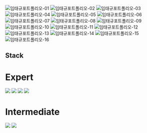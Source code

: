 ![임태규포트폴리오-01](https://user-images.githubusercontent.com/78799904/188541562-a3c587da-a0e7-47a6-a7a7-8fe5523332c3.png)
![임태규포트폴리오-02](https://user-images.githubusercontent.com/78799904/188536396-2b189ffb-c3cd-4c95-a08c-76ea72599edc.png)
![임태규포트폴리오-03](https://user-images.githubusercontent.com/78799904/188536398-b44a4c89-d1cb-4c8f-8a5d-02b416028b08.png)
![임태규포트폴리오-04](https://user-images.githubusercontent.com/78799904/188536400-efeba68e-b9a1-4efc-84f8-f3e664ae4533.png)
![임태규포트폴리오-05](https://user-images.githubusercontent.com/78799904/188536403-73d7d444-e962-4b67-a19a-711befedb0b0.png)
![임태규포트폴리오-06](https://user-images.githubusercontent.com/78799904/188536405-74fd0243-3af5-4e36-8818-acb17bedb368.png)
![임태규포트폴리오-07](https://user-images.githubusercontent.com/78799904/188536406-12a1ba8a-a3a1-4197-a589-176895e19635.png)
![임태규포트폴리오-08](https://user-images.githubusercontent.com/78799904/188536409-de37e015-6d53-4693-a5a8-b9d59b942ca5.png)
![임태규포트폴리오-09](https://user-images.githubusercontent.com/78799904/188536414-61d578ac-4cb7-4f3a-b446-bb6e0dd9145f.png)
![임태규포트폴리오-10](https://user-images.githubusercontent.com/78799904/188536415-9747f27b-6e4f-4f41-a027-9d62b9f07278.png)
![임태규포트폴리오-11](https://user-images.githubusercontent.com/78799904/188536417-f56e7f45-00d7-48e9-88b9-98821171278a.png)
![임태규포트폴리오-12](https://user-images.githubusercontent.com/78799904/188536418-a6f1b6ca-3d41-4673-821d-ebcf311533c6.png)
![임태규포트폴리오-13](https://user-images.githubusercontent.com/78799904/188536420-0fe20946-0f85-4a00-95a1-7151beeb63dc.png)
![임태규포트폴리오-14](https://user-images.githubusercontent.com/78799904/188536422-b002b662-71c7-45d7-b328-0fc335199947.png)
![임태규포트폴리오-15](https://user-images.githubusercontent.com/78799904/188536424-fd0e3861-d9ec-4998-ad3d-f8859343a312.png)
![임태규포트폴리오-16](https://user-images.githubusercontent.com/78799904/188536425-4322d62b-15d9-42a6-b61e-5de98cfa9fd9.png)

## Stack  
# Expert  
<img src="https://img.shields.io/badge/PyTorch-EE4C2C?style=for-the-badge&logo=pytorch&logoColor=white">
<img src="https://img.shields.io/badge/TensorFlow-FF6F00?style=for-the-badge&logo=tensorflow&logoColor=white">
<img src="https://img.shields.io/badge/Scikit-learn-F7931E?style=for-the-badge&logo=scikit learn&logoColor=white">
<img src="https://img.shields.io/badge/Arduino-00979D?style=for-the-badge&logo=arduino&logoColor=white">

# Intermediate
<img src="https://img.shields.io/badge/Flutter-02569B?style=for-the-badge&logo=flutter&logoColor=white">
<img src="https://img.shields.io/badge/django-092E20?style=for-the-badge&logo=django&logoColor=white">
